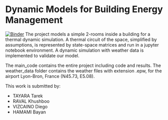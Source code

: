 # Dynamic Models for Building Energy Management

[![Binder](https://mybinder.org/badge_logo.svg)](https://mybinder.org/v2/gh/dm4bem-2023/5-reproducible-report-sgb_g2/HEAD)
The project models a simple 2-rooms inside a building for a thermal dynamic simulation. A thermal circuit of the space, simplified by assumptions, is represented by state-space matrices and run in a jupyter notebook environment. A dynamic simulation with weather data is implemented to validate our model. 

The main_code contains the entire project including code and results. The weather_data folder contains the weather files with extension .epw,  for the airport Lyon-Bron, France (N45.73, E5.08).

This work is submitted by: 
- TAYARA Tarek
- RAVAL Khushboo
- VIZCAINO Diego 
- HAMAMI Bayan




